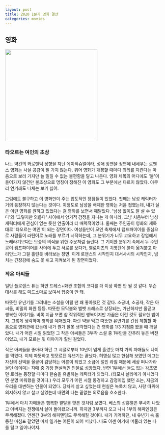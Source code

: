 ```yaml
---
layout: post
title: 2020 1분기 영화 결산
categories: movies
---
```


## 영화

<img src="{{ site.baseurl }}/thumbnails/200330_movies/타오르는여인의초상.jpg" height="300" />

### 타오르는 여인의 초상

나는 약간의 콰로맨틱 성향을 지닌 에이섹슈얼이라, 성애 장면을 정면에 내세우는 로맨스 영화는 사실 공감이 잘 가지 않는다. 퀴어 영화가 개봉할 때마다 의리를 지킨다는 마음으로 보러 가지만 늘 떨칠 수 없는 불편함을 달고 나온다. 영화 제목의 어디에도 '불'이 들어가지 않건만 불초상으로 명칭이 정해진 이 영화도 그 부분에선 다르지 않았다. 아무리 연기래도 나체는 보기 싫어.

그럼에도 불구하고 이 영화만이 주는 압도적인 장점들이 있었다. 첫째는 남성 캐릭터가 거의 등장하지 않는다는 것이다. 이정도로 남성을 배제한 영화는 처음 접했는데, 내가 실은 이런 영화를 원하고 있었다는 걸 영화를 보면서 깨달았다. '남성 없이도 잘 살 수 있다'와 '그렇지만 외롭다' 사이에서 양가적 감정을 지니는 게 아니라, 그냥 처음부터 남성 캐릭터에게 관심이 없는 듯한 연출이라 더 매력적이었다. 둘째는 주인공이 영화의 제목대로 '타오르는 여인'이 되는 장면이다. 여성들만이 모인 축제에서 캠프파이어를 중심으로 사람들이 라틴어로 노래를 부르기 시작하는데, 그 분위기가 너무 고요하고 장엄해서 노래라기보다는 모종의 의식을 위한 주문처럼 들린다. 그 기이한 분위기 속에서 두 주인공이 캠프파이어를 사이에 두고 서로를 보다가, 엘로이즈의 치맛단에 불이 옮겨붙고 마리안느가 그걸 홀린듯 바라보는 장면. 이게 로맨스의 시작인지 대서사시의 시작인지, 넘치는 긴장감에 숨도 못 쉬고 지켜보게 된 장면이었다.

### 작은 아씨들

일단 플로렌스 퓨는 하얀 드레스+화관 조합의 코디를 더 이상 하면 안 될 것 같다. 무슨 대사를 해도 미드소마로 보여서 집중이 안 돼.

따뜻한 유년기를 그려내는 소설을 어릴 땐 꽤 좋아했던 것 같다. 소공녀, 소공자, 작은 아씨들, 비밀의 화원 등등. 따뜻한 모닥불와 벨벳 드레스로 상징되는, 가난하지만 올곧고 행복한 이야기들. 비록 지금 보면 참 작위적인 행복이지만 가끔은 이런 것도 필요한 법이지. 그렇게 생각하며 영화를 예매했다. 파란 약을 먹고 따뜻한 유년기를 간접 체험할 마음으로 영화관에 갔는데 내가 뭔가 잘못 생각했다는 건 영화를 1/3 지점쯤 봤을 때 깨달았다. 내가 어린 시절 읽었던 그 작은 아씨들은 3부작 소설 중 1부만을 간추려 놓은 버전이었고, 내가 모르는 뒷 이야기가 훨씬 길었다.

작은 아씨들을 좋아라 하던 그 시절로부터 10년이 넘게 흘렀듯 마치 가의 자매들도 나이를 먹었다. 이제 따뜻하고 멋모르던 유년기는 끝났다. 허영심 많고 한심해 보였던 메그는 자신의 선택을 올곧이 감당하는 어른이 되었고 소금에 절인 라임 때문에 세상 떠나가라 울던 에이미는 자매 중 가장 현실적인 인물로 성장했다. 반면 1부에선 둘도 없는 감초였던 로리는 등장할 때마다 한숨을 유발하는 캐릭터가 되었다. (티모시 샬라메가 아니었다면 분명 미워했을 것이다.) 우리 모두가 어린 시절 동경하고 감정이입 했던 조는, 지금의 우리를 대변하는 인물이 되었다. 당차게 살고 싶었는데 현실은 녹록치 않고, 사랑 따위에 의지하지 않고 살고 싶었는데 내면의 나는 끝없는 외로움을 호소한다. 

1부에서 마치 자매들은 행복한 결말을 맞은 것처럼 보였다. 베스의 성홍열은 무사히 나았고 아버지는 전쟁에서 살아 돌아왔으니까. 하지만 3부까지 오고 나니 1부의 해피엔딩은 무색해졌다. 언젠간 3부의 해피엔딩도 무색해질 것이다. 내가 기억하던, 내 유년기 속 훌륭한 마침표 같았던 마치 일가는 어른이 되어 떠났다. 나도 이젠 여기에 머물러 있는 나를 털고 일어나야지.

